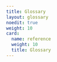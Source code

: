 ```yaml
---
title: Glossary
layout: glossary
noedit: true
weight: 10
card:
  name: reference
  weight: 10
  title: Glossary
---
```


